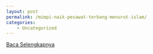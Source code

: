 ```yaml
---
layout: post
permalink: /mimpi-naik-pesawat-terbang-menurut-islam/
categories:
    - Uncategorized
---
```


[Baca Selengkapnya](/09)